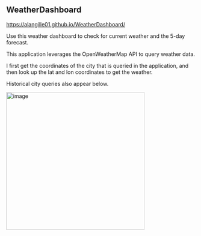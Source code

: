 ## WeatherDashboard

https://alangille01.github.io/WeatherDashboard/

Use this weather dashboard to check for current weather and the 5-day forecast.

This application leverages the OpenWeatherMap API to query weather data.

I first get the coordinates of the city that is queried in the application, and then look up the lat and lon coordinates to get the weather.

Historical city queries also appear below.

<img width="367" alt="image" src="https://github.com/alangille01/WeatherDashboard/assets/166338216/8060eb04-3804-45a0-9e1f-c3f2d83a5b81">
